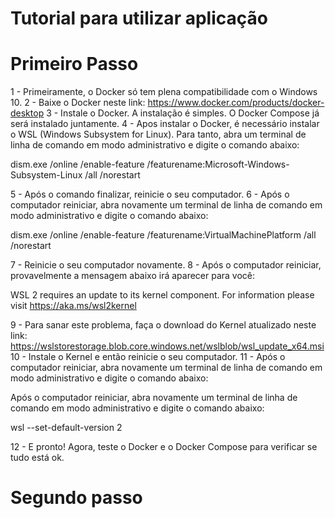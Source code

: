 # Tutorial para utilizar aplicação

# Primeiro Passo

1 - Primeiramente, o Docker só tem plena compatibilidade com o Windows 10.
2 - Baixe o Docker neste link: https://www.docker.com/products/docker-desktop
3 - Instale o Docker. A instalação é simples. O Docker Compose já será instalado juntamente.
4 - Apos instalar o Docker, é necessário instalar o WSL (Windows Subsystem for Linux). Para tanto, abra um terminal de linha de comando em modo administrativo e digite o comando abaixo:

dism.exe /online /enable-feature /featurename:Microsoft-Windows-Subsystem-Linux /all /norestart

5 - Após o comando finalizar, reinicie o seu computador.
6 - Após o computador reiniciar, abra novamente um terminal de linha de comando em modo administrativo e digite o comando abaixo:

dism.exe /online /enable-feature /featurename:VirtualMachinePlatform /all /norestart

7 - Reinicie o seu computador novamente.
8 - Após o computador reiniciar, provavelmente a mensagem abaixo irá aparecer para você:

WSL 2 requires an update to its kernel component. For information please visit https://aka.ms/wsl2kernel

9 - Para sanar este problema, faça o download do Kernel atualizado neste link: https://wslstorestorage.blob.core.windows.net/wslblob/wsl_update_x64.msi
10 - Instale o Kernel e então reinicie o seu computador.
11 - Após o computador reiniciar, abra novamente um terminal de linha de comando em modo administrativo e digite o comando abaixo:

Após o computador reiniciar, abra novamente um terminal de linha de comando em modo administrativo e digite o comando abaixo:

wsl --set-default-version 2

12 - E pronto! Agora, teste o Docker e o Docker Compose para verificar se tudo está ok.

# Segundo passo
